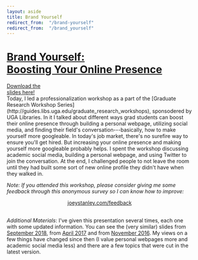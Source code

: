 ```yaml
---
layout: aside
title: Brand Yourself
redirect_from:  "/brand-yourself"
redirect_from:  "/brand_yourself"
---
```


# [Brand Yourself:<br/>Boosting Your Online Presence](/downloads/190920-brand_yourself)

<div class="biglink"><a href="/downloads/190920-brand_yourself.pdf" title="download slideshow" class="nodot">Download the <br />slides here!</a></div>
Today, I led a professionalization workshop as a part of the [Graduate Research Workshop Series](http://guides.libs.uga.edu/graduate_research_workshops), sponsodered by UGA Libraries. In it I talked about different ways grad students can boost their online presence through building a personal webpage, utilizing social media, and finding their field's conversation---basically, how to make yourself more googleable. In today's job market, there's no surefire way to ensure you'll get hired. But increasing your online presence and making yourself more googleable probably helps. I spent the workshop discussing academic social media, building a personal webpage, and using Twitter to join the conversation. At the end, I challenged people to not leave the room until they had built some sort of new online profile they didn't have when they walked in.


*Note: If you attended this workshop, please consider giving me some feedback through this anonymous survey so I can know how to improve:* 
<center><a href="feedback">joeystanley.com/feedback</a></center>
<br/>

*Additional Materials*: I've given this presentation several times, each one with some updated information. You can see the (very similar) slides from [September 2018](/downloads/180928-brand_yourself.pdf), from [April 2017](/downloads/170413-brand_yourself.pdf) and from [November 2016](/blog/brand-yourself-1). My views on a few things have changed since then (I value personal webpages more and academic social media less) and there are a few topics that were cut in the latest version.